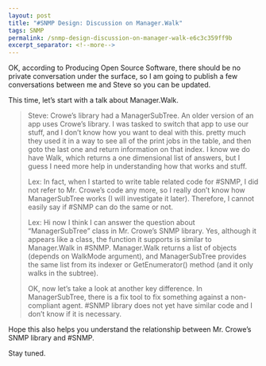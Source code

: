 ```yaml
---
layout: post
title: "#SNMP Design: Discussion on Manager.Walk"
tags: SNMP
permalink: /snmp-design-discussion-on-manager-walk-e6c3c359ff9b
excerpt_separator: <!--more-->
---
```

OK, according to Producing Open Source Software, there should be no private conversation under the surface, so I am going to publish a few conversations between me and Steve so you can be updated.
<!--more-->

This time, let’s start with a talk about Manager.Walk.

> Steve: Crowe’s library had a ManagerSubTree. An older version of an app uses Crowe’s library. I was tasked to switch that app to use our stuff, and I don’t know how you want to deal with this. pretty much they used it in a way to see all of the print jobs in the table, and then goto the last one and return information on that index. I know we do have Walk, which returns a one dimensional list of answers, but I guess I need more help in understanding how that works and stuff.
>
> Lex: In fact, when I started to write table related code for #SNMP, I did not refer to Mr. Crowe’s code any more, so I really don’t know how ManagerSubTree works (I will investigate it later). Therefore, I cannot easily say if #SNMP can do the same or not.
>
> Lex: Hi now I think I can answer the question about “ManagerSubTree” class in Mr. Crowe’s SNMP library. Yes, although it appears like a class, the function it supports is similar to Manager.Walk in #SNMP. Manager.Walk returns a list of objects (depends on WalkMode argument), and ManagerSubTree provides the same list from its indexer or GetEnumerator() method (and it only walks in the subtree).
>
> OK, now let’s take a look at another key difference. In ManagerSubTree, there is a fix tool to fix something against a non-compliant agent. #SNMP library does not yet have similar code and I don’t know if it is necessary.

Hope this also helps you understand the relationship between Mr. Crowe’s SNMP library and #SNMP.

Stay tuned.
